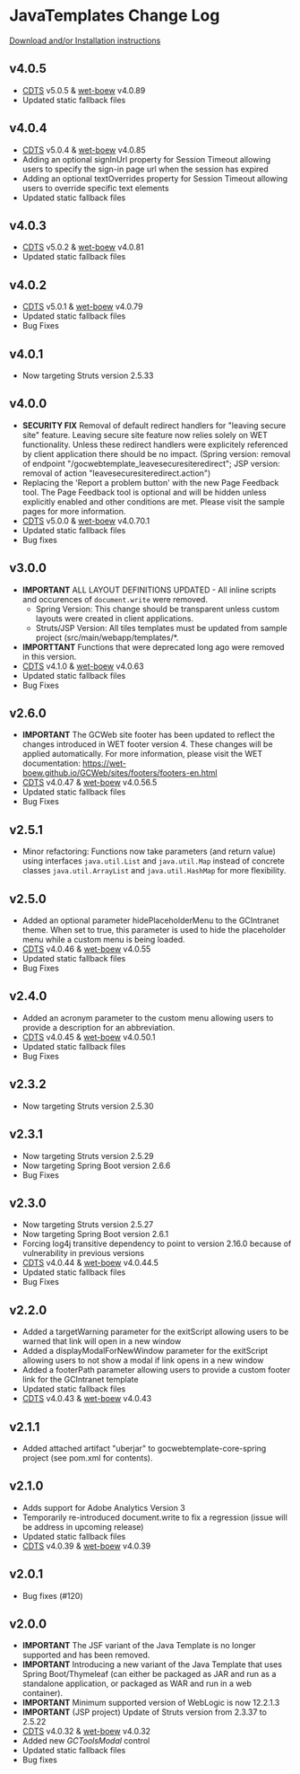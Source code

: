 # JavaTemplates Change Log

[Download and/or Installation instructions](https://github.com/wet-boew/cdts-JavaTemplates/wiki/Installation)

## v4.0.5

- [CDTS](https://github.com/wet-boew/cdts-sgdc/) v5.0.5 & [wet-boew](https://github.com/wet-boew/wet-boew) v4.0.89
- Updated static fallback files

## v4.0.4

- [CDTS](https://github.com/wet-boew/cdts-sgdc/) v5.0.4 & [wet-boew](https://github.com/wet-boew/wet-boew) v4.0.85
- Adding an optional signInUrl property for Session Timeout allowing users to specify the sign-in page url when the session has expired
- Adding an optional textOverrides property for Session Timeout allowing users to override specific text elements
- Updated static fallback files

## v4.0.3

- [CDTS](https://github.com/wet-boew/cdts-sgdc/) v5.0.2 & [wet-boew](https://github.com/wet-boew/wet-boew) v4.0.81
- Updated static fallback files

## v4.0.2

- [CDTS](https://github.com/wet-boew/cdts-sgdc/) v5.0.1 & [wet-boew](https://github.com/wet-boew/wet-boew) v4.0.79
- Updated static fallback files
- Bug Fixes

## v4.0.1

- Now targeting Struts version 2.5.33

## v4.0.0

- **SECURITY FIX** Removal of default redirect handlers for "leaving secure site" feature. Leaving secure site feature now relies solely on WET functionality. Unless these redirect handlers were explicitely referenced by client application there should be no impact. (Spring version: removal of endpoint "/gocwebtemplate_leavesecuresiteredirect"; JSP version: removal of action "leavesecuresiteredirect.action")
- Replacing the 'Report a problem button' with the new Page Feedback tool. The Page Feedback tool is optional and will be hidden unless explicitly enabled and other conditions are met. Please visit the sample pages for more information.
- [CDTS](https://github.com/wet-boew/cdts-sgdc/) v5.0.0 & [wet-boew](https://github.com/wet-boew/wet-boew) v4.0.70.1
- Updated static fallback files
- Bug fixes

## v3.0.0

- **IMPORTANT** ALL LAYOUT DEFINITIONS UPDATED - All inline scripts and occurences of `document.write` were removed. 
    - Spring Version: This change should be transparent unless custom layouts were created in client applications. 
    - Struts/JSP Version: All tiles templates must be updated from sample project (src/main/webapp/templates/*.
- **IMPORTTANT** Functions that were deprecated long ago were removed in this version.
- [CDTS](https://github.com/wet-boew/cdts-sgdc/) v4.1.0 & [wet-boew](https://github.com/wet-boew/wet-boew) v4.0.63
- Updated static fallback files
- Bug Fixes

## v2.6.0

- **IMPORTANT** The GCWeb site footer has been updated to reflect the changes introduced in WET footer version 4. These changes will be applied automatically. For more information, please visit the WET documentation: https://wet-boew.github.io/GCWeb/sites/footers/footers-en.html
- [CDTS](https://github.com/wet-boew/cdts-sgdc/) v4.0.47 & [wet-boew](https://github.com/wet-boew/wet-boew) v4.0.56.5
- Updated static fallback files
- Bug Fixes

## v2.5.1

- Minor refactoring: Functions now take parameters (and return value) using interfaces `java.util.List` and `java.util.Map` instead of concrete classes `java.util.ArrayList` and `java.util.HashMap` for more flexibility.

## v2.5.0

- Added an optional parameter hidePlaceholderMenu to the GCIntranet theme. When set to true, this parameter is used to hide the placeholder menu while a custom menu is being loaded.
- [CDTS](https://gccode.ssc-spc.gc.ca/iitb-dgiit/nw-ws/sgdc-cdts) v4.0.46 & [wet-boew](https://github.com/wet-boew/wet-boew) v4.0.55
- Updated static fallback files
- Bug Fixes

## v2.4.0

- Added an acronym parameter to the custom menu allowing users to provide a description for an abbreviation.
- [CDTS](https://gccode.ssc-spc.gc.ca/iitb-dgiit/nw-ws/sgdc-cdts) v4.0.45 & [wet-boew](https://github.com/wet-boew/wet-boew) v4.0.50.1
- Updated static fallback files
- Bug Fixes

## v2.3.2

- Now targeting Struts version 2.5.30

## v2.3.1

- Now targeting Struts version 2.5.29
- Now targeting Spring Boot version 2.6.6
- Bug Fixes

## v2.3.0

- Now targeting Struts version 2.5.27
- Now targeting Spring Boot version 2.6.1
- Forcing log4j transitive dependency to point to version 2.16.0 because of vulnerability in previous versions
- [CDTS](https://gccode.ssc-spc.gc.ca/iitb-dgiit/nw-ws/sgdc-cdts) v4.0.44 & [wet-boew](https://github.com/wet-boew/wet-boew) v4.0.44.5
- Updated static fallback files
- Bug Fixes

## v2.2.0

- Added a targetWarning parameter for the exitScript allowing users to be warned that link will open in a new window
- Added a displayModalForNewWindow parameter for the exitScript allowing users to not show a modal if link opens in a new window
- Added a footerPath parameter allowing users to provide a custom footer link for the GCIntranet template
- Updated static fallback files
- [CDTS](https://gccode.ssc-spc.gc.ca/iitb-dgiit/nw-ws/sgdc-cdts) v4.0.43 & [wet-boew](https://github.com/wet-boew/wet-boew) v4.0.43

## v2.1.1

- Added attached artifact "uberjar" to gocwebtemplate-core-spring project (see pom.xml for contents).

## v2.1.0

- Adds support for Adobe Analytics Version 3
- Temporarily re-introduced document.write to fix a regression (issue will be address in upcoming release)
- Updated static fallback files
- [CDTS](https://gccode.ssc-spc.gc.ca/iitb-dgiit/nw-ws/sgdc-cdts) v4.0.39 & [wet-boew](https://github.com/wet-boew/wet-boew) v4.0.39

## v2.0.1

- Bug fixes (#120)

## v2.0.0

* **IMPORTANT** The JSF variant of the Java Template is no longer supported and has been removed.
* **IMPORTANT** Introducing a new variant of the Java Template that uses Spring Boot/Thymeleaf (can either be packaged as JAR and run as a standalone application, or packaged as WAR and run in a web container).
* **IMPORTANT** Minimum supported version of WebLogic is now 12.2.1.3
* **IMPORTANT** (JSP project) Update of Struts version from 2.3.37 to 2.5.22
* [CDTS](https://gccode.ssc-spc.gc.ca/iitb-dgiit/nw-ws/sgdc-cdts) v4.0.32 & [wet-boew](https://github.com/wet-boew/wet-boew) v4.0.32
* Added new *GCToolsModal* control
* Updated static fallback files
* Bug fixes
